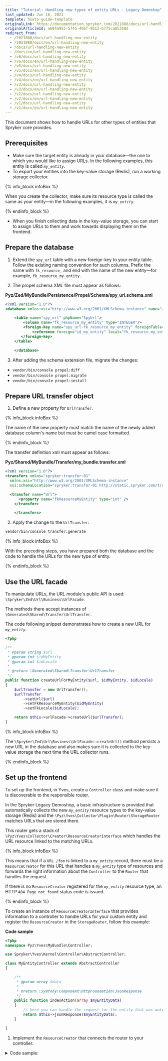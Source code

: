 ```yaml
---
title: "Tutorial: Handling new types of entity URLs - Legacy Demoshop"
last_updated: Jun 16, 2021
template: howto-guide-template
originalLink: https://documentation.spryker.com/2021080/docs/url-handling-new-entity
originalArticleId: a604a955-5745-46bf-9b12-b775ca853b8d
redirect_from:
  - /2021080/docs/url-handling-new-entity
  - /2021080/docs/en/url-handling-new-entity
  - /docs/url-handling-new-entity
  - /docs/en/url-handling-new-entity
  - /v6/docs/url-handling-new-entity
  - /v6/docs/en/url-handling-new-entity
  - /v5/docs/url-handling-new-entity
  - /v5/docs/en/url-handling-new-entity
  - /v4/docs/url-handling-new-entity
  - /v4/docs/en/url-handling-new-entity
  - /v3/docs/url-handling-new-entity
  - /v3/docs/en/url-handling-new-entity
  - /v2/docs/url-handling-new-entity
  - /v2/docs/en/url-handling-new-entity
  - /v1/docs/url-handling-new-entity
  - /v1/docs/en/url-handling-new-entity
---
```


This document shows how to handle URLs for other types of entities that Spryker core provides.

## Prerequisites

* Make sure the target entity is already in your database—the one to which you would like to assign URLs. In the following examples, this entity is called *`my_entity`*.
* To export your entities into the key-value storage (Redis), run a working storage collector.

{% info_block infoBox %}

<!-- uncomment if you add the link:

To create a new collector, see Collector.

-->

When you create the collector, make sure its resource type is called the same as your entity—in the following examples, it is *`my_entity`*.

{% endinfo_block %}

* When you finish collecting data in the key-value storage, you can start to assign URLs to them and work towards displaying them on the frontend.

## Prepare the database

1. Extend the `spy_url` table with a new foreign-key to your entity table. Follow the existing naming convention for such columns. Prefix the name with `fk_resource_` and end with the name of the new entity—for example, `fk_resource_my_entity`.

2. The propel schema XML file must appear as follows:

**Pyz/Zed/MyBundle/Persistence/Propel/Schema/spy_url.schema.xml**

```xml
<?xml version="1.0"?>
<database xmlns:xsi="http://www.w3.org/2001/XMLSchema-instance" name="zed" xsi:noNamespaceSchemaLocation="http://static.spryker.com/schema-01.xsd" namespace="Orm\Zed\Url\Persistence" package="src.Orm.Zed.Url.Persistence">

    <table name="spy_url" phpName="SpyUrl">
        <column name="fk_resource_my_entity" type="INTEGER"/>
        <foreign-key name="spy_url-fk_resource_my_entity" foreignTable="my_entity" onDelete="CASCADE">
            <reference foreign="id_my_entity" local="fk_resource_my_entity"/>
       </foreign-key>
    </table>

    </database>
```

3. After adding the schema extension file, migrate the changes:

* `vendor/bin/console propel:diff`
* `vendor/bin/console propel:migrate`
* `vendor/bin/console propel:install`

## Prepare URL transfer object

1. Define a new property for `UrlTransfer`.

{% info_block infoBox %}

The name of the new property must match the name of the newly added database column's name but must be camel case formatted.

{% endinfo_block %}

The transfer definition xml must appear as follows:

**Pyz/Shared/MyBundle/Transfer/my_bundle.transfer.xml**

```xml
<?xml version="1.0"?>
<transfers xmlns="spryker:transfer-01"
  xmlns:xsi="http://www.w3.org/2001/XMLSchema-instance"
  xsi:schemaLocation="spryker:transfer-01 http://static.spryker.com/transfer-01.xsd">

  <transfer name="Url">
      <property name="fkResourceMyEntity" type="int" />
    </transfer>

    </transfers>
```

2. Apply the change to the `UrlTransfer`:

```bash
vendor/bin/console transfer:generate
```

{% info_block infoBox %}

With the preceding steps, you have prepared both the database and the code to handle the URLs for the new type of entity.

{% endinfo_block %}

## Use the URL facade

To manipulate URLs, the URL module's public API is used: `\Spryker\Zed\Url\Business\UrlFacade`.

The methods there accept instances of `\Generated\Shared\Transfer\UrlTransfer`.

The code following snippet demonstrates how to create a new URL for *`my_entity`*.

```php
<?php

/**
 * @param string $url
 * @param int $idMyEntity
 * @param int $idLocale
 *
 * @return \Generated\Shared\Transfer\UrlTransfer
 */
public function createUrlForMyEntity($url, $idMyEntity, $idLocale)
{
    $urlTransfer = new UrlTransfer();
    $urlTransfer
        ->setUrl($url)
        ->setFkResourceMyEntity($idMyEntity)
        ->setFkLocale($idLocale);

    return $this->urlFacade->createUrl($urlTransfer);
}
```


{% info_block infoBox %}

The `\Spryker\Zed\Url\Business\UrlFacade::createUrl()` method persists a new URL in the database and also makes sure it is collected to the key-value storage the next time the URL collector runs.

{% endinfo_block %}

## Set up the frontend

To set up the frontend, in Yves, create a `Controller` class and make sure it is discoverable to the responsible router.

In the Spryker Legacy Demoshop, a basic infrastructure is provided that automatically collects the new *`my_entity`* resource types to the key-value storage (Redis) and the `\Pyz\Yves\Collector\Plugin\Router\StorageRouter` matches URLs that are stored there.

This router gets a stack of `\Pyz\Yves\Collector\Creator\ResourceCreatorInterface` which handles the URL resource linked to the matching URLs.

{% info_block infoBox %}

This means that if a `URL /foo` is linked to a *`my_entity`* record, there must be a `ResourceCreator` for this URL that handles a *`my_entity`* type of resources and forwards the right information about the `Controller` to the `Router` that handles the request.

If there is no `ResourceCreator` registered for the *`my_entity`* resource type, an HTTP `404 Page not found` status code is issued.

{% endinfo_block %}

To create an instance of `ResourceCreatorInterface` that provides information to a controller to handle URLs for your custom entity and register the `ResourceCreator` in the `StorageRouter`, follow this example:

**Code sample**

<!-- Get the code sample used in Suite-->

```php
<?php
namespace Pyz\Yves\MyBundle\Controller;

use Spryker\Yves\Kernel\Controller\AbstractController;

class MyEntityController extends AbstractController
{

    /**
     * @param array $data
     *
     * @return \Symfony\Component\HttpFoundation\JsonResponse
     */
    public function indexAction(array $myEntityData)
    {
        // here you can handle the request for the entity that was matched with the requested URL.
        return $this->jsonResponse($myEntityData);
    }

}
```

1. Implement the `ResourceCreator` that connects the router to your controller.

<details><summary markdown='span'>Code sample:</summary>

```php
<?php

namespace Pyz\Yves\MyBundle\ResourceCreator;

use Pyz\Yves\Collector\Creator\AbstractResourceCreator;
use Silex\Application;
use Spryker\Yves\Kernel\BundleControllerAction;
use Spryker\Yves\Kernel\Controller\BundleControllerActionRouteNameResolver;

class MyEntityResourceCreator extends AbstractResourceCreator
{

  /**
   * @return string
   */
  public function getType()
  {
      return 'my_entity'; // Name of the URL resource type which normally should also match with the name of the entity to handle.
  }

  /**
   * @param \Silex\Application $application
   * @param array $data
   *
   * @return array
   */
  public function createResource(Application $application, array $data)
  {
      $bundleControllerAction = new BundleControllerAction('MyBundle', 'MyEntity', 'index');
      $routeResolver = new BundleControllerActionRouteNameResolver($bundleControllerAction);
      $service = $this->createServiceForController($application, $bundleControllerAction, $routeResolver);

      return [
          '_controller' => $service,
          '_route' => $routeResolver->resolve(),
          'meta' => $data,
      ];
  }

}
```

<details>

3. Create a simple factory and a plugin to provide the `ResourceCreator` to the `Collector` module. Use plugins to communicate between module in Yves.

**Code sample**

```php
<?php

namespace Pyz\Yves\MyBundle;

use Pyz\Yves\MyBundle\ResourceCreator\MyEntityResourceCreator;
use Spryker\Yves\Kernel\AbstractFactory;

class MyBundleFactory extends AbstractFactory
{
    /**
     * @return MyEntityResourceCreator
     */
    public function createMyEntityResourceCreator()
    {
        return new MyEntityResourceCreator();
    }
}
```

**Code sample**

```php
<?php

namespace Pyz\Yves\MyBundle\Plugin;

use Spryker\Yves\Kernel\AbstractPlugin;

/**
 * @method \Pyz\Yves\MyBundle\MyBundleFactory getFactory()
 */
class MyEntityResourceCreatorPlugin extends AbstractPlugin
{

    /**
     * @return \Pyz\Yves\MyBundle\ResourceCreator\MyEntityResourceCreator
     */
    public function createMyEntityResourceCreator()
    {
        return $this->getFactory()->createMyEntityResourceCreator();
    }

}
```

4. In `\Pyz\Yves\Collector\CollectorDependencyProvider` provide the plugin to the Collector module:

```php
<?php

namespace Pyz\Yves\Collector;

use Pyz\Yves\MyBundle\Plugin\MyEntityResourceCreatorPlugin;
use Spryker\Yves\Kernel\AbstractBundleDependencyProvider;
use Spryker\Yves\Kernel\Container;

class CollectorDependencyProvider extends AbstractBundleDependencyProvider
{

    const PLUGIN_MY_ENTITY_RESOURCE_CREATOR = 'PLUGIN_MY_ENTITY_RESOURCE_CREATOR';

    /**
     * @param \Spryker\Yves\Kernel\Container $container
     *
     * @return \Spryker\Yves\Kernel\Container
     */
    protected function providePlugins(Container $container)
    {
        // ...

        $container[self::PLUGIN_MY_ENTITY_RESOURCE_CREATOR] = function () {
            $productResourceCreatorPlugin = new MyEntityResourceCreatorPlugin();

            return $productResourceCreatorPlugin->createMyEntityResourceCreator();
        };

        return $container;
    }

}
```

5. Finally in `\Pyz\Yves\Collector\CollectorFactory` add the plugin to the `ResourceCreator` stack that the `StorageRouter` will use for matching resources.

**Code sample**

```php
<?php

namespace Pyz\Yves\Collector;

use Pyz\Yves\Collector\Mapper\ParameterMerger;
use Pyz\Yves\Collector\Mapper\UrlMapper;
use Spryker\Yves\Kernel\AbstractFactory;

class CollectorFactory extends AbstractFactory
{

   /**
    * @return \Pyz\Yves\Collector\Creator\ResourceCreatorInterface[]
    */
   public function createResourceCreators()
   {
       return [
           // ...
           $this->createMyEntityResourceCreator(),
       ];
   }

   /**
    * @return Pyz\Yves\MyBundle\ResourceCreator\MyEntityResourceCreator
    */
   protected function createMyEntityResourceCreator()
   {
       return $this->getProvidedDependency(CollectorDependencyProvider::PLUGIN_MY_ENTITY_RESOURCE_CREATOR);
   }

}
```

## Next steps

You can open the URLs in Yves for the new entities that already have assigned URLs and have collected to the key-value storage as described above.

Next, you can do the following:

* Handle the request in the new controller properly.
* Create some twig templates and display the page in a well formatted way.
* Or anything that requirements bring.
